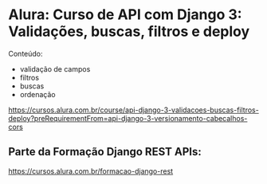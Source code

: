 # Alura: Curso de API com Django 3: Validações, buscas, filtros e deploy

Conteúdo:
* validação de campos
* filtros
* buscas 
* ordenação

https://cursos.alura.com.br/course/api-django-3-validacoes-buscas-filtros-deploy?preRequirementFrom=api-django-3-versionamento-cabecalhos-cors

## Parte da Formação Django REST APIs:

https://cursos.alura.com.br/formacao-django-rest

